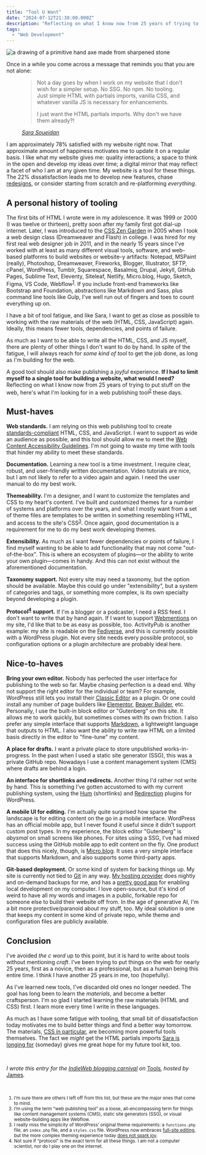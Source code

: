 ```yaml
---
title: "Tool U Want"
date: "2024-07-12T21:38:00.000Z"
description: "Reflecting on what I know now from 25 years of trying to put stuff on the web, here’s what I’m looking for in a web publishing tool these days. "
tags: 
  - "Web Development"
---
```


![a drawing of a primitive hand axe made from sharpened stone](/img/post-images/lib-handaxe-www-1024x576.jpg)

Once in a while you come across a message that reminds you that you are not alone:

<figure>
 <blockquote>
  <p>Not a day goes by when I work on my website that I don't wish for a simpler setup. No SSG. No npm. No tooling. Just simple HTML with partials imports, vanilla CSS, and whatever vanilla JS is necessary for enhancements.</p>
  <p>I just want the HTML partials imports. Why don't we have them already?!</p>
 </blockquote>
 <figcaption><cite><a href="https://front-end.social/@SaraSoueidan/112769147677219641">Sara Soueidan</a></cite></figcaption>
</figure>

I am approximately 78% satisfied with my website right now. That approximate amount of happiness motivates me to update it on a regular basis. I like what my website gives me: quality interactions; a space to think in the open and develop my ideas over time; a digital mirror that may reflect a facet of who I am at any given time. My website is a tool for these things. The 22% dissatisfaction leads me to develop new features, chase [redesigns](/tags/redesign.html), or consider starting from scratch and re-platforming _everything_.

## A personal history of tooling

The first bits of HTML I wrote were in my adolescence. It was 1999 or 2000 (I was twelve or thirteen), pretty soon after my family first got dial-up internet. Later, I was introduced to the [CSS Zen Garden](https://csszengarden.com/) in 2005 when I took a web design class (Dreamweaver and Flash) in college. I was hired for my first real web designer job in 2011, and in the nearly 15 years since I've worked with at least as many different visual tools, software, and web-based platforms to build websites or website-y artifacts: Notepad, MSPaint (really), Photoshop, Dreamweaver, Fireworks, Blogger, Illustrator, SFTP, cPanel, WordPress, Tumblr, Squarespace, Basalmiq, Drupal, Jekyll, GitHub Pages, Sublime Text, Eleventy, Siteleaf, Netlify, Micro.blog, Hugo, Sketch, Figma, VS Code, Webflow<sup><a href="#fn1">1</a></sup>. If you include front-end frameworks like Bootstrap and Foundation, abstractions like Markdown and Sass, plus command line tools like Gulp, I've well run out of fingers and toes to count everything up on.

I have a bit of tool fatigue, and like Sara, I want to get as close as possible to working with the raw materials of the web (HTML, CSS, JavaScript) again. Ideally, this means fewer tools, dependencies, and points of failure.

As much as I want to be able to write all the HTML, CSS, and JS myself, there are plenty of other things I don't want to do by hand. In spite of the fatigue, I will always reach for _some kind of tool_ to get the job done, as long as I'm building for the web.

A good tool should also make publishing a _joyful_ experience. **If I had to limit myself to a single tool for building a website, what would I need?** Reflecting on what I know now from 25 years of trying to put stuff on the web, here's what I'm looking for in a web publishing tool<sup><a href="#fn2">2</a></sup> these days.

## Must-haves

**Web standards.** I am relying on this web publishing tool to create [standards-compliant](https://www.w3.org/standards/) HTML, CSS, and JavaScript. I want to support as wide an audience as possible, and this tool should allow me to meet the [Web Content Accessibility Guidelines](https://www.w3.org/WAI/standards-guidelines/wcag/). I'm not going to waste my time with tools that hinder my ability to meet these standards.

**Documentation.** Learning a new tool is a time investment. I require clear, robust, and user-friendly written documentation. Video tutorials are nice, but I am not likely to refer to a video again and again. I need the user manual to do my best work.

**Themeability.** I'm a designer, and I want to customize the templates and CSS to my heart's content. I've built and customized themes for a number of systems and platforms over the years, and what I mostly want from a set of theme files are templates to be written in something resembling HTML, and access to the site's CSS<sup><a href="#fn3">3</a></sup>. Once again, good documentation is a requirement for me to do my best work developing themes.

**Extensibility.** As much as I want fewer dependencies or points of failure, I find myself wanting to be able to add functionality that may not come "out-of-the-box". This is where an ecosystem of plugins—or the ability to write your own plugin—comes in handy. And this can not exist without the aforementioned documentation.

**Taxonomy support.** Not every site may need a taxonomy, but the option should be available. Maybe this could go under "extensibility", but a system of categories and tags, or something more complex, is its own specialty beyond developing a plugin.

**Protocol<sup><a href="#fn4">4</a></sup> support.** If I'm a blogger or a podcaster, I need a RSS feed. I don't want to write that by hand again. If I want to support [Webmentions](https://indieweb.org/Webmention) on my site, I'd like that to be as easy as possible, too. ActivityPub is another example: my site is readable on the [Fediverse](https://nicksimson.com/fediverse/), and this is currently possible with a WordPress plugin. Not every site needs every possible protocol, so configuration options or a plugin architecture are probably ideal here.

## Nice-to-haves

**Bring your own editor.** Nobody has perfected the user interface for publishing to the web so far. Maybe chasing perfection is a dead end. Why not support the right editor for the individual or team? For example, WordPress still lets you install their [Classic Editor](https://wordpress.org/plugins/classic-editor/) as a plugin. Or one could install any number of page builders like [Elementor](https://wordpress.org/plugins/elementor/), [Beaver Builder](https://wordpress.org/plugins/beaver-builder-lite-version/), etc. Personally, I use the built-in block editor or "Gutenberg" on this site. It allows me to work quickly, but sometimes comes with its own friction. I also prefer any simple interface that supports [Markdown](https://www.markdownguide.org/), a lightweight language that outputs to HTML. I also want the ability to write raw HTML on a limited basis directly in the editor to "fine-tune" my content.

**A place for drafts.** I want a private place to store unpublished works-in-progress. In the past when I used a static site generator (SSG), this was a private GitHub repo. Nowadays I use a content management system (CMS) where drafts are behind a login.

**An interface for shortlinks and redirects.** Another thing I'd rather not write by hand. This is something I've gotten accustomed to with my current publishing system, using the [Hum](https://wordpress.org/plugins/hum/) (shortlinks) and [Redirection](https://wordpress.org/plugins/redirection/) plugins for WordPress.

**A mobile UI for editing.** I'm actually quite surprised how sparse the landscape is for editing content on the go in a mobile interface. WordPress has an official mobile app, but I never found it useful since it didn't support custom post types. In my experience, the block editor "Gutenberg" is _abysmal_ on small screens like phones. For sites using a SSG, I've had mixed success using the GitHub mobile app to edit content on the fly. One product that does this nicely, though, is [Micro.blog](https://micro.blog/). It uses a very simple interface that supports Markdown, and also supports some third-party apps.

**Git-based deployment.** Or some kind of system for backing things up. My site is currently not tied to [Git](https://git-scm.com/) in any way. [My hosting provider](https://getflywheel.com/) does nightly and on-demand backups for me, and has a [pretty good app](https://localwp.com/) for enabling local development on my computer. I love open-source, but it's kind of weird to have all my words and images in a public, forkable repo for someone else to build their website off from. In the age of generative AI, I'm a bit more protective/paranoid about my stuff, too. My ideal solution is one that keeps my content in some kind of private repo, while theme and configuration files are publicly available.

## Conclusion

I've avoided _the c word_ up to this point, but it is hard to write about tools without mentioning _craft_. I've been trying to put things on the web for nearly 25 years, first as a novice, then as a professional, but as a human being this entire time. I think I have another 25 years in me, too (hopefully).

As I've learned new tools, I've discarded old ones no longer needed. The goal has long been to learn the _materials_, and become a better craftsperson. I'm so glad I started learning the raw materials (HTML and CSS) first. I learn more every time I write in these languages.

As much as I have some fatigue with tooling, that small bit of dissatisfaction today motivates me to build better things and find a better way tomorrow. The materials, [CSS in particular](/posts/2024-the-most-powerful-design-tool-for-the-web.html), are becoming more powerful tools themselves. The fact we _might_ get the HTML partials imports [Sara is longing for](https://front-end.social/@SaraSoueidan/112769147677219641) (someday) gives me great hope for my future tool kit, too.

&nbsp;

_I wrote this entry for the [IndieWeb blogging carnival](https://indieweb.org/indieweb-carnival) on_ [Tools](https://jamesg.blog/2024/07/01/indieweb-carnival-tools/)_, hosted by_ [James](https://jamesg.blog/)_._

&nbsp;

<small>
<ol>
<li id="fn1">I’m sure there are others I left off from this list, but these are the major ones that come to mind.</li>

<li id="fn2">I’m using the term “web publishing tool” as a loose, all-encompassing term for things like content management systems (CMS), static site generators (SSG), or visual website-building apps like Webflow.</li>

<li id="fn3">I really miss the simplicity of WordPress’ original theme requirements: a <code>functions.php</code> file, an <code>index.php</code> file, and a <code>styles.css</code> file. WordPress now embraces <a href="https://fullsiteediting.com/">full-site editing</a>, but the more complex theming experience today <a href="https://dbushell.com/2024/05/07/modern-wordpress-themes-yikes/">does not spark joy</a>.</li>

<li id="fn4">Not sure if “protocol” is the exact term for all these things. I am not a computer scientist, nor do I play one on the internet.</li>
</ol>
</small>